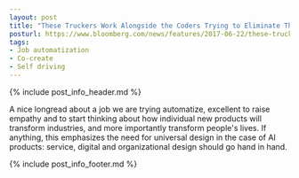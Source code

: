 ```yaml
---
layout: post
title: "These Truckers Work Alongside the Coders Trying to Eliminate Their Jobs"
posturl: https://www.bloomberg.com/news/features/2017-06-22/these-truckers-work-alongside-the-coders-trying-to-eliminate-their-jobs
tags:
- Job automatization
- Co-create
- Self driving
---
```


{% include post_info_header.md %}

A nice longread about a job we are trying automatize, excellent to raise empathy and to start thinking about how individual new products will transform industries, and more importantly transform people's lives. If anything, this emphasizes the need for universal design in the case of AI products: service, digital and organizational design should go hand in hand.

<!--more-->
{% include post_info_footer.md %}
